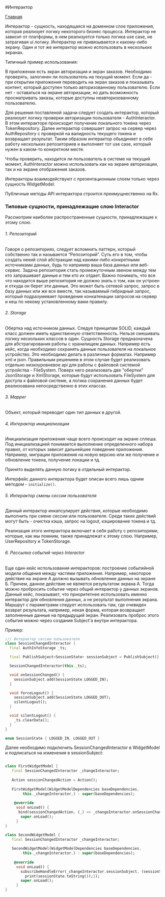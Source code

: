 #Интерактор

[Главная](../main.md)

Интерактор - сущность, находящаяся на доменном слое приложения, которая реализует
логику некоторого бизнес процесса. Интерактор не зависит от платформы, в нем реализуется только логика use case, не затрагивая ui логику.
Интерактор не привязывается к какому-либо экрану. Один и тот же интерактор можно использовать в 
нескольких экранах.

Типичный пример использования:

В приложении есть экран авторизации и экран заказов. 
Необходимо проверять, залогинен ли пользователь на текущий момент.
Если да - при открытии приложения переводить на экран заказов и показывать контент, который доступен только авторизованному пользователю.
Если нет - оставаться на экране авторизации, но дать возможность просматривать заказы, которые доступны неавторизованному пользователю.

Для решения поставленой задачи следует создать интерактор, который реализует логику проверки
авторизации пользователя - AuthInteractor. В этом интеракторе происходит получение локального токена через TokenRepository.
Далее интерактор совершает запрос на сервер через AuthRepository с проверкой на валидность текущего токена и возвращает результат.
Таким образом интерактор обьединяет в себе работу нескольких репозиториев и выполняет тот use case, который нужен в каком-то конкретном месте.

Чтобы проверить, находится ли пользователь в системе на текущий момент,
AuthInteractor можно использовать как на экране авторизации, так и на экране отображения заказов. 

Интеракторы взаимодействуют с презентационным слоем только через сущность WidgetModel.

Публичные методы API интерактора строится преимущнественно на Rx.

### Типовые сущности, принадлежащие слою Interactor

Рассмотрим наиболее распространенные сущности, принадлежащие к этому слою.

###### 1. Репозиторий

Говоря о репозиториях, следует вспомнить паттерн, который собственно
так и называется “Репозиторий”. Суть его в том, чтобы создать некий слой
абстракции над какими-либо конкретными источниками данных, будь то например
ваша база данных или веб-сервис. Задача репозитория стать
промежуточным звеном между тем кто запрашивает данные и тем кто их отдает.
Важно понимать, что все что находится выше репозитория не должно знать о том,
как он устроен и откуда он берет эти данные. Это может быть сетевой запрос,
запрос в базу данных или же все вместе, так называемый гибридный запрос,
который подразумевает проведение конкатенации запросов на сервер и кеш по
некому установленному вами правилу.

###### 2. Storage

Обертка над источником данных. Следуя принципам SOLID, каждый класс должен иметь единственную ответственность.
Нельзя смешивать логику нескольких классов в один. Сущность Storage предназначена для абстрагирования
работы с хранилищем данных. Например есть кейс, когда необходимо сохранять данные пользователя на локальное устройство.
Это необходимо делать в различных форматах. Например xml и json. Правильным решением в этом случае будет
реализовать отдельно низкоуровневое api для работы с файловой системой устройства - FileSystem. Поверх него реализовать
две "обертки" JsonStorage и XmlStorage, которые будут использовать FileSystem для доступа к файловой системе, а логика сохранения
данных будет реализоавана непосредственно в этих классах. 

###### 3. Mapper
Объект, который переводит один тип данных в другой.

###### 4. Интерактор инициализации

Инициализация приложения чаще всего происходит на экране сплеша.
Под инициализацией понимается выполнение определенного набора правил, от
которых зависит дальнейшее поведение приложения. Например, миграции приложения
на новую версию или же получение и обновление токена, получение локации и тд.

Принято выделять данную логику в отдельный интерактор.

Интерфейс данного интерактора будет описан всего лишь одним методом - `initialize()`.

###### 5. Интерактор смены сессии пользователя

Данный интерактор инкапсулирует действия, которые необходимо выполнить при
смене сессии или пользователя. Среди таких действий могут быть - очистка
кэша, запрос на logout, кэширование токена и тд.

Реализация этого интерактора включает в себя работу с репозиторями, которые,
как мы помним, также принадлежат к этому слою. Например, UserRepository
и TokenStorage.

###### 6. Рассылка событий через Interactor

Еще один кейс использования интеракторов: построение событийной модели общения между частями приложения.
Например, некоторое действие на экране А должно вызывать обновление данных на экране Б. 
Причем, данное действие не является результатом экрана А. Тогда можно пробросить событие через общий интерактор у данных экранов.
Данный кейс, показывает, что приоритетнее использовать именно интерактор для обновления данных, а не результат выполнения экрана.
Маршрут с параметрами следует использовать там, где очевиден возврат результата, например, некая форма, которая возвращает заполненные данные на предыдущий экран.
Реализовать проброс этого события можно через создания Subject'а внутри интерактора.

Пример: 
```dart
/// Интерактор сессии пользователя
class SessionChangedInteractor {
  final AuthInfoStorage _ts;

  final PublishSubject<SessionState> sessionSubject = PublishSubject();

  SessionChangedInteractor(this._ts);

  void onSessionChanged() {
    sessionSubject.add(SessionState.LOGGED_IN);
  }

  void forceLogout() {
    sessionSubject.add(SessionState.LOGGED_OUT);
    silentLogout();
  }

  void silentLogout() {
    _ts.clearData();
  }
}

enum SessionState { LOGGED_IN, LOGGED_OUT }
```
Далее необходимо подключить SessionChangedInteractor в WidgetModel и подписаться на изменения 
в sessionSubject:
```dart

class FirstWidgetModel {
   final SessionChangedInteractor _changeInteractor;
   
   Action sessionChangedAction = Action();
   
   FirstWidgetModel(WidgetModelDependencies baseDependencies,
        this._changeInteractor,) : super(baseDependencies); 
   
    @override
     void onLoad() {
      bind(sessionChangedAction, (_) => _changeInteractor.onSessionChanged());
       super.onLoad();
     }
}

class SecondWidgetModel {
   final SessionChangedInteractor _changeInteractor;
   
   SecondWidgetModel(WidgetModelDependencies baseDependencies,
        this._changeInteractor,) : super(baseDependencies);
   
    @override
     void onLoad() {
       subscribeHandleError(_changeInteractor.sessionSubject, (sessionState){
         print(sessionState.toString());});
       super.onLoad();
     }
}
```